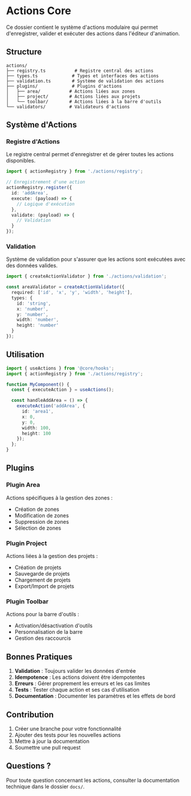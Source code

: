 # Actions Core

Ce dossier contient le système d'actions modulaire qui permet d'enregistrer, valider et exécuter des actions dans l'éditeur d'animation.

## Structure

```
actions/
├── registry.ts           # Registre central des actions
├── types.ts             # Types et interfaces des actions
├── validation.ts        # Système de validation des actions
├── plugins/             # Plugins d'actions
│   ├── area/           # Actions liées aux zones
│   ├── project/        # Actions liées aux projets
│   └── toolbar/        # Actions liées à la barre d'outils
└── validators/         # Validateurs d'actions
```

## Système d'Actions

### Registre d'Actions
Le registre central permet d'enregistrer et de gérer toutes les actions disponibles.

```typescript
import { actionRegistry } from './actions/registry';

// Enregistrement d'une action
actionRegistry.register({
  id: 'addArea',
  execute: (payload) => {
    // Logique d'exécution
  },
  validate: (payload) => {
    // Validation
  }
});
```

### Validation
Système de validation pour s'assurer que les actions sont exécutées avec des données valides.

```typescript
import { createActionValidator } from './actions/validation';

const areaValidator = createActionValidator({
  required: ['id', 'x', 'y', 'width', 'height'],
  types: {
    id: 'string',
    x: 'number',
    y: 'number',
    width: 'number',
    height: 'number'
  }
});
```

## Utilisation

```typescript
import { useActions } from '@core/hooks';
import { actionRegistry } from './actions/registry';

function MyComponent() {
  const { executeAction } = useActions();

  const handleAddArea = () => {
    executeAction('addArea', {
      id: 'area1',
      x: 0,
      y: 0,
      width: 100,
      height: 100
    });
  };
}
```

## Plugins

### Plugin Area
Actions spécifiques à la gestion des zones :
- Création de zones
- Modification de zones
- Suppression de zones
- Sélection de zones

### Plugin Project
Actions liées à la gestion des projets :
- Création de projets
- Sauvegarde de projets
- Chargement de projets
- Export/Import de projets

### Plugin Toolbar
Actions pour la barre d'outils :
- Activation/désactivation d'outils
- Personnalisation de la barre
- Gestion des raccourcis

## Bonnes Pratiques

1. **Validation** : Toujours valider les données d'entrée
2. **Idempotence** : Les actions doivent être idempotentes
3. **Erreurs** : Gérer proprement les erreurs et les cas limites
4. **Tests** : Tester chaque action et ses cas d'utilisation
5. **Documentation** : Documenter les paramètres et les effets de bord

## Contribution

1. Créer une branche pour votre fonctionnalité
2. Ajouter des tests pour les nouvelles actions
3. Mettre à jour la documentation
4. Soumettre une pull request

## Questions ?

Pour toute question concernant les actions, consulter la documentation technique dans le dossier `docs/`. 
